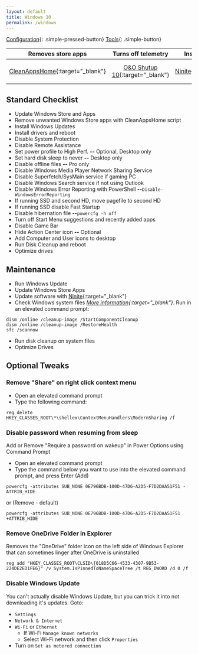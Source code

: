 ```yaml
---
layout: default
title: Windows 10
permalink: /windows
---
```


[Configuration]({{site.url}}/windows){: .simple-pressed-button}
[Tools]({{site.url}}/windows-tools){: .simple-button}

 Removes store apps | Turns off telemetry | Installs software | Finds missing drivers | Creates install media
:------------: | :------------: | :------------: | :------------: | :------------:
[CleanAppsHome](https://github.com/Rockz1152/blackndsky/blob/master/_files/CleanAppsHome.zip){:target="_blank"} | [O&O Shutup 10](https://www.oo-software.com/en/shutup10){:target="_blank"} | [Ninite](https://ninite.com/){:target="_blank"} | [Snappy Driver Installer Origin](https://www.snappy-driver-installer.org/download/){:target="_blank"} | [Windows Media Creation Tool](https://www.microsoft.com/en-us/software-download/windows10){:target="_blank"}

## Standard Checklist
- Update Windows Store and Apps
- Remove unwanted Windows Store apps with CleanAppsHome script
- Install Windows Updates
- Install drivers and reboot
- Disable System Protection
- Disable Remote Assistance
- Set power profile to High Perf. **--** Optional, Desktop only
- Set hard disk sleep to never **--** Desktop only
- Disable offline files **--** Pro only
- Disable Windows Media Player Network Sharing Service
- Disable Superfetch/SysMain service if gaming PC
- Disable Windows Search service if not using Outlook
- Disable Windows Error Reporting with PowerShell **--**`Disable-WindowsErrorReporting`
- If running SSD and second HD, move pagefile to second HD
- If running SSD disable Fast Startup
- Disable hibernation file **--**`powercfg -h off`
- Turn off Start Menu suggestions and recently added apps
- Disable Game Bar
- Hide Action Center icon **--** Optional
- Add Computer and User icons to desktop
- Run Disk Cleanup and reboot
- Optimize drives

## Maintenance
- Run Windows Update
- Update Windows Store Apps
- Update software with [Ninite](https://ninite.com/){:target="_blank"}
- Check Windows system files *[More information](https://support.microsoft.com/en-us/help/4026529/windows-10-using-system-file-checker){:target="_blank"}*. Run in an elevated command prompt:
```
dism /online /cleanup-image /StartComponentCleanup
dism /online /cleanup-image /RestoreHealth
sfc /scannow
```
- Run disk cleanup on system files
- Optimize Drives

## Optional Tweaks

### Remove "Share" on right click context menu
- Open an elevated command prompt
- Type the following command:
```
reg delete HKEY_CLASSES_ROOT\*\shellex\ContextMenuHandlers\ModernSharing /f
```

### Disable password when resuming from sleep
Add or Remove "Require a password on wakeup" in Power Options using Command Prompt

- Open an elevated command prompt
- Type the command below you want to use into the elevated command prompt, and press Enter
(Add)
```
powercfg -attributes SUB_NONE 0E796BDB-100D-47D6-A2D5-F7D2DAA51F51 -ATTRIB_HIDE
```
or (Remove - default)
```
powercfg -attributes SUB_NONE 0E796BDB-100D-47D6-A2D5-F7D2DAA51F51 +ATTRIB_HIDE
```

### Remove OneDrive Folder in Explorer
Removes the "OneDrive" folder icon on the left side of Windows Explorer that can sometimes linger after OneDrive is uninstalled
```
reg add "HKEY_CLASSES_ROOT\CLSID\{018D5C66-4533-4307-9B53-224DE2ED1FE6}" /v System.IsPinnedToNameSpaceTree /t REG_DWORD /d 0 /f
```

### Disable Windows Update
You can't actually disable Windows Update, but you can trick it into not downloading it's updates. Goto:
- `Settings`
- `Network & Internet`
- `Wi-Fi` or `Ethernet`
  - If Wi-Fi `Manage known networks`
  - Select Wi-Fi network and then click `Properties`
- Turn on `Set as metered connection`
